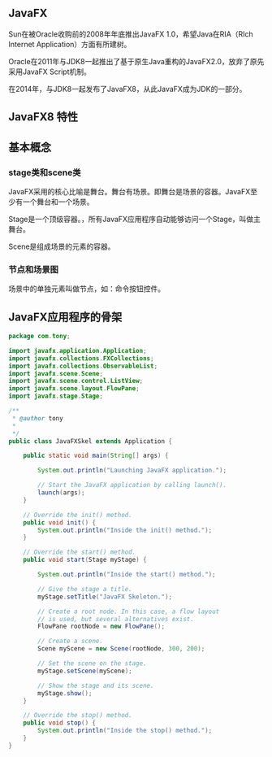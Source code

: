 

## JavaFX

Sun在被Oracle收购前的2008年年底推出JavaFX 1.0，希望Java在RIA（RIch Internet Application）方面有所建树。

Oracle在2011年与JDK8一起推出了基于原生Java重构的JavaFX2.0，放弃了原先采用JavaFX Script机制。

在2014年，与JDK8一起发布了JavaFX8，从此JavaFX成为JDK的一部分。

## JavaFX8 特性

## 基本概念


### stage类和scene类

JavaFX采用的核心比喻是舞台。舞台有场景。即舞台是场景的容器。JavaFX至少有一个舞台和一个场景。

Stage是一个顶级容器。，所有JavaFX应用程序自动能够访问一个Stage，叫做主舞台。

Scene是组成场景的元素的容器。

### 节点和场景图
场景中的单独元素叫做节点，如：命令按钮控件。


## JavaFX应用程序的骨架

```java
package com.tony;

import javafx.application.Application;
import javafx.collections.FXCollections;
import javafx.collections.ObservableList;
import javafx.scene.Scene;
import javafx.scene.control.ListView;
import javafx.scene.layout.FlowPane;
import javafx.stage.Stage;

/**
 * @author tony
 * 
 */
public class JavaFXSkel extends Application {

    public static void main(String[] args) {

        System.out.println("Launching JavaFX application.");

        // Start the JavaFX application by calling launch().
        launch(args);
    }

    // Override the init() method.
    public void init() {
        System.out.println("Inside the init() method.");
    }

    // Override the start() method.
    public void start(Stage myStage) {

        System.out.println("Inside the start() method.");

        // Give the stage a title.
        myStage.setTitle("JavaFX Skeleton.");

        // Create a root node. In this case, a flow layout
        // is used, but several alternatives exist.
        FlowPane rootNode = new FlowPane();

        // Create a scene.
        Scene myScene = new Scene(rootNode, 300, 200);

        // Set the scene on the stage.
        myStage.setScene(myScene);

        // Show the stage and its scene.
        myStage.show();
    }

    // Override the stop() method.
    public void stop() {
        System.out.println("Inside the stop() method.");
    }
}

```


